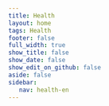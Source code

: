 ```yaml
---
title: Health
layout: home
tags: Health
footer: false
full_width: true
show_title: false
show_date: false
show_edit_on_github: false
aside: false
sidebar: 
   nav: health-en
--- 
```


